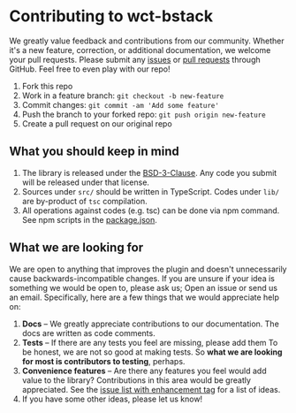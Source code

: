 # Contributing to wct-bstack

We greatly value feedback and contributions from our community. Whether it's a
new feature, correction, or additional documentation, we welcome your pull requests.
Please submit any [issues][] or [pull requests][pull-requests] through GitHub.
Feel free to even play with our repo!

1. Fork this repo
2. Work in a feature branch: `git checkout -b new-feature`
3. Commit changes: `git commit -am 'Add some feature'`
4. Push the branch to your forked repo: `git push origin new-feature`
5. Create a pull request on our original repo

## What you should keep in mind

1. The library is released under the [BSD-3-Clause][license]. Any code
   you submit will be released under that license.
2. Sources under `src/` should be written in TypeScript. Codes under `lib/` are
   by-product of `tsc` compilation.
3. All operations against codes (e.g. tsc) can be done via npm command. See npm scripts in the [package.json][package-json].

## What we are looking for

We are open to anything that improves the plugin and doesn't unnecessarily
cause backwards-incompatible changes. If you are unsure if your idea is
something we would be open to, please ask us; Open an issue or send us an email.
Specifically, here are a few things that we would appreciate help on:

1. **Docs** – We  greatly appreciate contributions to our documentation.
   The docs are written as code comments.
2. **Tests** –  If there are any tests you feel are missing, please add them
   To be honest, we are not so good at making tests. So **what we are looking
   for most is contributors to testing**, perhaps.
3. **Convenience features** – Are there any features you feel would add value
   to the library? Contributions in this area would be greatly appreciated.
   See the [issue list with enhancement tag][issues] for a list of ideas.
4. If you have some other ideas, please let us know!

[issues]: https://github.com/misttechnologies/wct-bstack/issues
[pull-requests]: https://github.com/misttechnologies/wct-bstack/pulls
[license]: https://github.com/misttechnologies/wct-bstack/blob/master/LICENSE
[package-json]: https://github.com/misttechnologies/wct-bstack/blob/master/package.json
